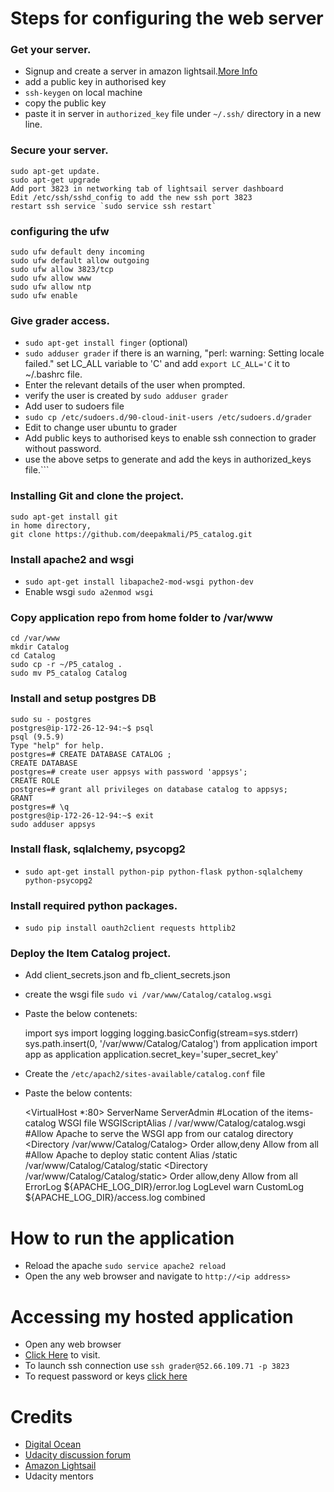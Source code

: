# Steps for configuring the web server
### Get your server.
* Signup and create a server in amazon lightsail.[More Info](https://amazonlightsail.com/docs/)
* add a public key in authorised key
* `ssh-keygen` on local machine
* copy the public key 
* paste it in server in `authorized_key` file under `~/.ssh/` directory in a new line.

### Secure your server.
	sudo apt-get update.
	sudo apt-get upgrade
	Add port 3823 in networking tab of lightsail server dashboard
	Edit /etc/ssh/sshd_config to add the new ssh port 3823	
	restart ssh service `sudo service ssh restart`

### configuring the ufw
	sudo ufw default deny incoming
	sudo ufw default allow outgoing
	sudo ufw allow 3823/tcp
	sudo ufw allow www
	sudo ufw allow ntp
	sudo ufw enable

### Give grader access.
* `sudo apt-get install finger` (optional)
* `sudo adduser grader`
if there is an warning, "perl: warning: Setting locale failed."
set LC_ALL variable to 'C' and add `export LC_ALL='C` it to ~/.bashrc file.
* Enter the relevant details of the user when prompted.
* verify the user is created by `sudo adduser grader`
* Add user to sudoers file
* `sudo cp /etc/sudoers.d/90-cloud-init-users /etc/sudoers.d/grader`
* Edit to change user ubuntu to grader
* Add public keys to authorised keys to enable ssh connection to grader without password.
* use the above setps to generate and add the keys in authorized_keys file.```

### Installing Git and clone the project.
	sudo apt-get install git
	in home directory,
	git clone https://github.com/deepakmali/P5_catalog.git

### Install apache2 and wsgi
* `sudo apt-get install libapache2-mod-wsgi python-dev`
* Enable wsgi `sudo a2enmod wsgi`

### Copy application repo from home folder to /var/www
	cd /var/www
	mkdir Catalog
	cd Catalog
	sudo cp -r ~/P5_catalog .
	sudo mv P5_catalog Catalog

### Install and setup postgres DB
	sudo su - postgres
	postgres@ip-172-26-12-94:~$ psql
	psql (9.5.9)
	Type "help" for help.
	postgres=# CREATE DATABASE CATALOG ;
	CREATE DATABASE
	postgres=# create user appsys with password 'appsys';
	CREATE ROLE
	postgres=# grant all privileges on database catalog to appsys;
	GRANT
	postgres=# \q
	postgres@ip-172-26-12-94:~$ exit
	sudo adduser appsys

### Install flask, sqlalchemy, psycopg2
* `sudo apt-get install python-pip python-flask python-sqlalchemy python-psycopg2`

### Install required python packages.
* `sudo pip install oauth2client requests httplib2`

### Deploy the Item Catalog project.
* Add client_secrets.json and fb_client_secrets.json
* create the wsgi file `sudo vi /var/www/Catalog/catalog.wsgi`
* Paste the below contenets:


    import sys
    import logging
    logging.basicConfig(stream=sys.stderr)
    sys.path.insert(0, '/var/www/Catalog/Catalog')
    from application import app as application
    application.secret_key='super_secret_key'
    
* Create the `/etc/apach2/sites-available/catalog.conf` file
* Paste the below contents:


	<VirtualHost *:80>
		 ServerName <IP Address> 
		 ServerAdmin <Email Address> 
		 #Location of the items-catalog WSGI file
		 WSGIScriptAlias / /var/www/Catalog/catalog.wsgi
		 #Allow Apache to serve the WSGI app from our catalog directory
		 <Directory /var/www/Catalog/Catalog>
		      Order allow,deny
		      Allow from all
		 </Directory>
		 #Allow Apache to deploy static content
		 Alias /static /var/www/Catalog/Catalog/static
		 <Directory /var/www/Catalog/Catalog/static>
		    Order allow,deny
		    Allow from all
		 </Directory>
		  ErrorLog ${APACHE_LOG_DIR}/error.log
		  LogLevel warn
		  CustomLog ${APACHE_LOG_DIR}/access.log combined
	</VirtualHost>

# How to run the application
* Reload the apache `sudo service apache2 reload`
* Open the any web browser and navigate to `http://<ip address>`

# Accessing my hosted application
* Open any web browser
* [Click Here](http://52.66.109.71/) to visit.
* To launch ssh connection use `ssh grader@52.66.109.71 -p 3823`
* To request password or keys [click here](mailto:deepak3823@gmail.com)


# Credits
* [Digital Ocean](https://www.digitalocean.com/community/tutorials/how-to-deploy-a-flask-application-on-an-ubuntu-vps)
* [Udacity discussion forum](https://discussions.udacity.com)
* [Amazon Lightsail](https://www.google.co.in/url?sa=t&rct=j&q=&esrc=s&source=web&cd=1&cad=rja&uact=8&ved=0ahUKEwj71a6GutHWAhXFOo8KHQLkDPQQFggnMAA&url=https%3A%2F%2Famazonlightsail.com%2F&usg=AOvVaw0R-xQizQ5hK-4YkURuGQkU)
* Udacity mentors

